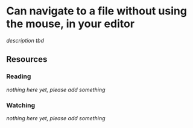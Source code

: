 # Can navigate to a file without using the mouse, in your editor

_description tbd_

## Resources

### Reading

_nothing here yet, please add something_

### Watching

_nothing here yet, please add something_
